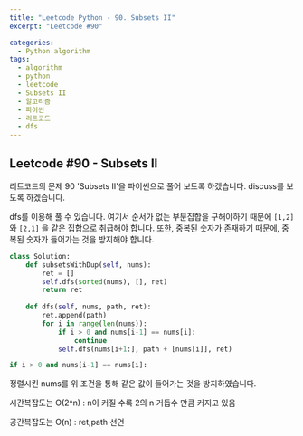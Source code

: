 ```yaml
---
title: "Leetcode Python - 90. Subsets II"
excerpt: "Leetcode #90"

categories:
  - Python algorithm
tags:
  - algorithm
  - python
  - leetcode
  - Subsets II
  - 알고리즘
  - 파이썬
  - 리트코드
  - dfs
---
```


## Leetcode #90 - Subsets II
리트코드의 문제 90 'Subsets II'을 파이썬으로 풀어 보도록 하겠습니다. 
discuss를 보도록 하겠습니다.

dfs를 이용해 풀 수 있습니다.
여기서 순서가 없는 부분집합을 구해야하기 때문에
```[1,2]``` 와 ```[2,1]``` 을 같은 집합으로 취급해야 합니다.
또한, 중복된 숫자가 존재하기 때문에, 중복된 숫자가 들어가는 것을 방지해야 합니다.

```python
class Solution:
    def subsetsWithDup(self, nums):
        ret = []
        self.dfs(sorted(nums), [], ret)
        return ret
    
    def dfs(self, nums, path, ret):
        ret.append(path)
        for i in range(len(nums)):
            if i > 0 and nums[i-1] == nums[i]:
                continue
            self.dfs(nums[i+1:], path + [nums[i]], ret)
```

```python
if i > 0 and nums[i-1] == nums[i]:
```
정렬시킨 nums를 위 조건을 통해 같은 값이 들어가는 것을 방지하였습니다.

시간복잡도는 O(2^n) : n이 커질 수록 2의 n 거듭수 만큼 커지고 있음

공간복잡도는 O(n) : ret,path 선언
